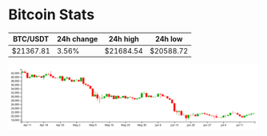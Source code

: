 # Bitcoin Stats

BTC/USDT|24h change|24h high|24h low|
|---|---|---|---|
|$21367.81|3.56%|$21684.54|$20588.72|

<img src="./chart.svg">
